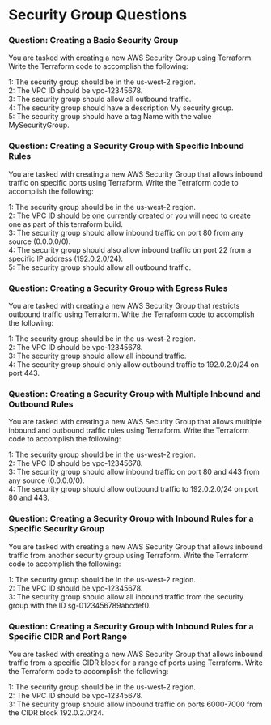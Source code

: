 # Security Group Questions


### Question: Creating a Basic Security Group
You are tasked with creating a new AWS Security Group using Terraform. Write the Terraform code to accomplish the following:

1: The security group should be in the us-west-2 region.  
2: The VPC ID should be vpc-12345678.  
3: The security group should allow all outbound traffic.  
4: The security group should have a description My security group.  
5: The security group should have a tag Name with the value MySecurityGroup.  

### Question: Creating a Security Group with Specific Inbound Rules
You are tasked with creating a new AWS Security Group that allows inbound traffic on specific ports using Terraform. Write the Terraform code to accomplish the following:

1: The security group should be in the us-west-2 region.  
2: The VPC ID should be one currently created or you will need to create one as part of this terraform build.  
3: The security group should allow inbound traffic on port 80 from any source (0.0.0.0/0).  
4: The security group should also allow inbound traffic on port 22 from a specific IP address (192.0.2.0/24).  
5: The security group should allow all outbound traffic.  

### Question: Creating a Security Group with Egress Rules
You are tasked with creating a new AWS Security Group that restricts outbound traffic using Terraform. Write the Terraform code to accomplish the following:

1: The security group should be in the us-west-2 region.  
2: The VPC ID should be vpc-12345678.  
3: The security group should allow all inbound traffic.  
4: The security group should only allow outbound traffic to 192.0.2.0/24 on port 443.  


### Question: Creating a Security Group with Multiple Inbound and Outbound Rules
You are tasked with creating a new AWS Security Group that allows multiple inbound and outbound traffic rules using Terraform. Write the Terraform code to accomplish the following:

1: The security group should be in the us-west-2 region.  
2: The VPC ID should be vpc-12345678.  
3: The security group should allow inbound traffic on port 80 and 443 from any source (0.0.0.0/0).  
4: The security group should allow outbound traffic to 192.0.2.0/24 on port 80 and 443.  

### Question: Creating a Security Group with Inbound Rules for a Specific Security Group
You are tasked with creating a new AWS Security Group that allows inbound traffic from another security group using Terraform. Write the Terraform code to accomplish the following:

1: The security group should be in the us-west-2 region.  
2: The VPC ID should be vpc-12345678.  
3: The security group should allow all inbound traffic from the security group with the ID sg-0123456789abcdef0.  

### Question: Creating a Security Group with Inbound Rules for a Specific CIDR and Port Range
You are tasked with creating a new AWS Security Group that allows inbound traffic from a specific CIDR block for a range of ports using Terraform. Write the Terraform code to accomplish the following:

1: The security group should be in the us-west-2 region.  
2: The VPC ID should be vpc-12345678.  
3: The security group should allow inbound traffic on ports 6000-7000 from the CIDR block 192.0.2.0/24.  